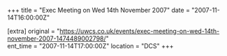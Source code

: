 +++
title = "Exec Meeting on Wed 14th November 2007"
date = "2007-11-14T16:00:00Z"

[extra]
original = "https://uwcs.co.uk/events/exec-meeting-on-wed-14th-november-2007-1474489002798/"    
ent_time = "2007-11-14T17:00:00Z"
location = "DCS"
+++



